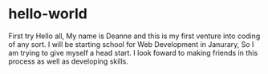 # hello-world
First try
Hello all,
My name is Deanne and this is my first venture into coding of any sort.  I will be starting school for Web Development in Janurary,  So I am trying to give myself a head start. 
I look foward to making friends in this process as well as developing skills.
